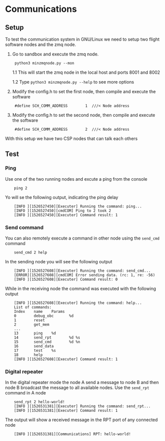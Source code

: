 # Communications

## Setup
To test the communication system in GNU/Linux we need to setup two flight 
software nodes and the zmq node.

1. Go to sandbox and execute the zmq node.
        
        python3 minzmqnode.py --mon
    
    1.1 This will start the zmq node in the local host and ports 8001 and 8002
    
    1.2 Type ```python3 minzmqnode.py --help``` to see more options
    
2. Modify the config.h to set the first node, then compile and execute the software

        #define SCH_COMM_ADDRESS        1  ///< Node address

3. Modify the config.h to set the second node, then compile and execute the software

        #define SCH_COMM_ADDRESS        2  ///< Node address
        
With this setup we have two CSP nodes that can talk each others

## Test

### Ping
Use one of the two running nodes and excute a ping from the console

        ping 2

Yo will se the following output, indicating the ping delay

        [INFO ][1526527450][Executer] Running the command: ping...
        [INFO ][1526527450][cmdCOM] Ping to 2 took 2
        [INFO ][1526527450][Executer] Command result: 1

### Send command
You can also remotely execute a command in other node using the ```send_cmd```
command

        send_cmd 2 help
        
In the sending node you will see the following output

        [INFO ][1526527608][Executer] Running the command: send_cmd...
        [ERROR][1526527608][cmdCOM] Error sending data. (rc: 1, re: -56)
        [INFO ][1526527608][Executer] Command result: 0
        
While in the receiving node the command was executed with the following output

        [INFO ][1526527608][Executer] Running the command: help...
        List of commands:
        Index    name    Params
        0        debug_obc       %d
        1        reset   
        2        get_mem         
        ...   
        13       ping    %d
        14       send_rpt        %d %s
        15       send_cmd        %d %n
        16       send_data       
        17       test    %s
        18       help    
        [INFO ][1526527608][Executer] Command result: 1

### Digital repeater

In the digital repeater mode the node A send a message to node B and then node
B broadcast the message to all available nodes. Use the ```send_rpt``` command
in A node

        send_rpt 2 hello-world!
        [INFO ][1526531381][Executer] Running the command: send_rpt...
        [INFO ][1526531381][Executer] Command result: 1
        
The output will show a received message in the RPT port of any connected node

        [INFO ][1526531381][Communications] RPT: hello-world!
        
 